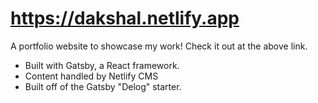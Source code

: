 # https://dakshal.netlify.app

A portfolio website to showcase my work! Check it out at the above link.

-   Built with Gatsby, a React framework.
-   Content handled by Netlify CMS
-   Built off of the Gatsby "Delog" starter.
